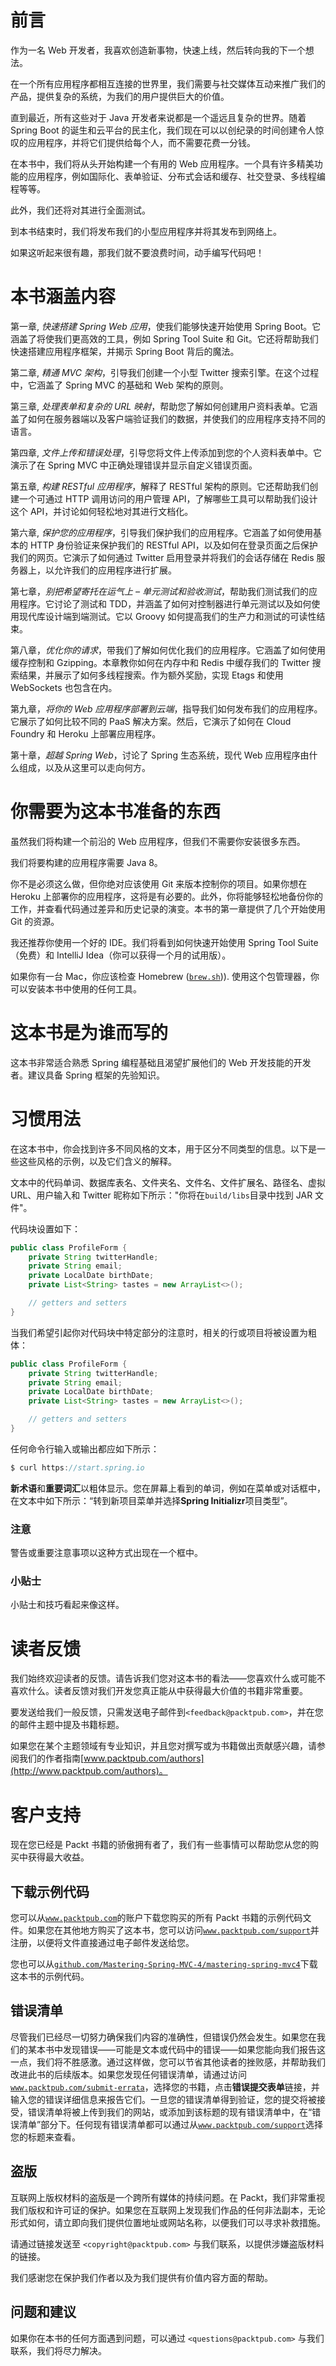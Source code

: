 # 前言

作为一名 Web 开发者，我喜欢创造新事物，快速上线，然后转向我的下一个想法。

在一个所有应用程序都相互连接的世界里，我们需要与社交媒体互动来推广我们的产品，提供复杂的系统，为我们的用户提供巨大的价值。

直到最近，所有这些对于 Java 开发者来说都是一个遥远且复杂的世界。随着 Spring Boot 的诞生和云平台的民主化，我们现在可以以创纪录的时间创建令人惊叹的应用程序，并将它们提供给每个人，而不需要花费一分钱。

在本书中，我们将从头开始构建一个有用的 Web 应用程序。一个具有许多精美功能的应用程序，例如国际化、表单验证、分布式会话和缓存、社交登录、多线程编程等等。

此外，我们还将对其进行全面测试。

到本书结束时，我们将发布我们的小型应用程序并将其发布到网络上。

如果这听起来很有趣，那我们就不要浪费时间，动手编写代码吧！

# 本书涵盖内容

第一章, *快速搭建 Spring Web 应用*，使我们能够快速开始使用 Spring Boot。它涵盖了将使我们更高效的工具，例如 Spring Tool Suite 和 Git。它还将帮助我们快速搭建应用程序框架，并揭示 Spring Boot 背后的魔法。

第二章, *精通 MVC 架构*，引导我们创建一个小型 Twitter 搜索引擎。在这个过程中，它涵盖了 Spring MVC 的基础和 Web 架构的原则。

第三章, *处理表单和复杂的 URL 映射*，帮助您了解如何创建用户资料表单。它涵盖了如何在服务器端以及客户端验证我们的数据，并使我们的应用程序支持不同的语言。

第四章, *文件上传和错误处理*，引导您将文件上传添加到您的个人资料表单中。它演示了在 Spring MVC 中正确处理错误并显示自定义错误页面。

第五章, *构建 RESTful 应用程序*，解释了 RESTful 架构的原则。它还帮助我们创建一个可通过 HTTP 调用访问的用户管理 API，了解哪些工具可以帮助我们设计这个 API，并讨论如何轻松地对其进行文档化。

第六章, *保护您的应用程序*，引导我们保护我们的应用程序。它涵盖了如何使用基本的 HTTP 身份验证来保护我们的 RESTful API，以及如何在登录页面之后保护我们的网页。它演示了如何通过 Twitter 启用登录并将我们的会话存储在 Redis 服务器上，以允许我们的应用程序进行扩展。

第七章，*别把希望寄托在运气上 – 单元测试和验收测试*，帮助我们测试我们的应用程序。它讨论了测试和 TDD，并涵盖了如何对控制器进行单元测试以及如何使用现代库设计端到端测试。它以 Groovy 如何提高我们的生产力和测试的可读性结束。

第八章，*优化你的请求*，带我们了解如何优化我们的应用程序。它涵盖了如何使用缓存控制和 Gzipping。本章教你如何在内存中和 Redis 中缓存我们的 Twitter 搜索结果，并展示了如何多线程搜索。作为额外奖励，实现 Etags 和使用 WebSockets 也包含在内。

第九章，*将你的 Web 应用程序部署到云端*，指导我们如何发布我们的应用程序。它展示了如何比较不同的 PaaS 解决方案。然后，它演示了如何在 Cloud Foundry 和 Heroku 上部署应用程序。

第十章，*超越 Spring Web*，讨论了 Spring 生态系统，现代 Web 应用程序由什么组成，以及从这里可以走向何方。

# 你需要为这本书准备的东西

虽然我们将构建一个前沿的 Web 应用程序，但我们不需要你安装很多东西。

我们将要构建的应用程序需要 Java 8。

你不是必须这么做，但你绝对应该使用 Git 来版本控制你的项目。如果你想在 Heroku 上部署你的应用程序，这将是有必要的。此外，你将能够轻松地备份你的工作，并查看代码通过差异和历史记录的演变。本书的第一章提供了几个开始使用 Git 的资源。

我还推荐你使用一个好的 IDE。我们将看到如何快速开始使用 Spring Tool Suite（免费）和 IntelliJ Idea（你可以获得一个月的试用版）。

如果你有一台 Mac，你应该检查 Homebrew ([`brew.sh`](http://brew.sh))). 使用这个包管理器，你可以安装本书中使用的任何工具。

# 这本书是为谁而写的

这本书非常适合熟悉 Spring 编程基础且渴望扩展他们的 Web 开发技能的开发者。建议具备 Spring 框架的先验知识。

# 习惯用法

在这本书中，你会找到许多不同风格的文本，用于区分不同类型的信息。以下是一些这些风格的示例，以及它们含义的解释。

文本中的代码单词、数据库表名、文件夹名、文件名、文件扩展名、路径名、虚拟 URL、用户输入和 Twitter 昵称如下所示："你将在`build/libs`目录中找到 JAR 文件"。

代码块设置如下：

```java
public class ProfileForm {
    private String twitterHandle;
    private String email;
    private LocalDate birthDate;
    private List<String> tastes = new ArrayList<>();

    // getters and setters
}
```

当我们希望引起你对代码块中特定部分的注意时，相关的行或项目将被设置为粗体：

```java
public class ProfileForm {
    private String twitterHandle;
    private String email;
    private LocalDate birthDate;
    private List<String> tastes = new ArrayList<>();

    // getters and setters
}
```

任何命令行输入或输出都应如下所示：

```java
$ curl https://start.spring.io

```

**新术语**和**重要词汇**以粗体显示。您在屏幕上看到的单词，例如在菜单或对话框中，在文本中如下所示：“转到新项目菜单并选择**Spring Initializr**项目类型”。

### 注意

警告或重要注意事项以这种方式出现在一个框中。

### 小贴士

小贴士和技巧看起来像这样。

# 读者反馈

我们始终欢迎读者的反馈。请告诉我们您对这本书的看法——您喜欢什么或可能不喜欢什么。读者反馈对我们开发您真正能从中获得最大价值的书籍非常重要。

要发送给我们一般反馈，只需发送电子邮件到`<feedback@packtpub.com>`，并在您的邮件主题中提及书籍标题。

如果您在某个主题领域有专业知识，并且您对撰写或为书籍做出贡献感兴趣，请参阅我们的作者指南[www.packtpub.com/authors](http://www.packtpub.com/authors)。

# 客户支持

现在您已经是 Packt 书籍的骄傲拥有者了，我们有一些事情可以帮助您从您的购买中获得最大收益。

## 下载示例代码

您可以从[`www.packtpub.com`](http://www.packtpub.com)的账户下载您购买的所有 Packt 书籍的示例代码文件。如果您在其他地方购买了这本书，您可以访问[`www.packtpub.com/support`](http://www.packtpub.com/support)并注册，以便将文件直接通过电子邮件发送给您。

您也可以从[`github.com/Mastering-Spring-MVC-4/mastering-spring-mvc4`](https://github.com/Mastering-Spring-MVC-4/mastering-spring-mvc4)下载这本书的示例代码。

## 错误清单

尽管我们已经尽一切努力确保我们内容的准确性，但错误仍然会发生。如果您在我们的某本书中发现错误——可能是文本或代码中的错误——如果您能向我们报告这一点，我们将不胜感激。通过这样做，您可以节省其他读者的挫败感，并帮助我们改进此书的后续版本。如果您发现任何错误清单，请通过访问[`www.packtpub.com/submit-errata`](http://www.packtpub.com/submit-errata)，选择您的书籍，点击**错误提交表单**链接，并输入您的错误详细信息来报告它们。一旦您的错误清单得到验证，您的提交将被接受，错误清单将被上传到我们的网站，或添加到该标题的现有错误清单中，在“错误清单”部分下。任何现有错误清单都可以通过从[`www.packtpub.com/support`](http://www.packtpub.com/support)选择您的标题来查看。

## 盗版

互联网上版权材料的盗版是一个跨所有媒体的持续问题。在 Packt，我们非常重视我们版权和许可证的保护。如果您在互联网上发现我们作品的任何非法副本，无论形式如何，请立即向我们提供位置地址或网站名称，以便我们可以寻求补救措施。

请通过链接发送至 `<copyright@packtpub.com>` 与我们联系，以提供涉嫌盗版材料的链接。

我们感谢您在保护我们作者以及为我们提供有价值内容方面的帮助。

## 问题和建议

如果你在本书的任何方面遇到问题，可以通过 `<questions@packtpub.com>` 与我们联系，我们将尽力解决。
